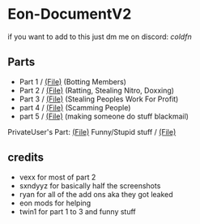 # Eon-DocumentV2

if you want to add to this just dm me on discord: _coldfn_

## Parts
- Part 1 / [(File)](https://github.com/leaks995/Eon-DocumentV2/blob/main/parts/part1.md) (Botting Members)
- Part 2 / [(File)](https://github.com/leaks995/Eon-DocumentV2/blob/main/parts/part2.md) (Ratting, Stealing Nitro, Doxxing)
- Part 3 / [(File)](https://github.com/leaks995/Eon-DocumentV2/blob/main/parts/part3.md) (Stealing Peoples Work For Profit)
- part 4 / [(File)](https://github.com/leaks995/Eon-DocumentV2/blob/main/parts/part4.md) (Scamming People)
- part 5 / [(File)](https://github.com/leaks995/Eon-DocumentV2/blob/main/parts/part5.md) (making someone do stuff blackmail)

PrivateUser's Part: [(File)]([https://github.com/leaks995/Eon-DocumentV2/blob/main/parts/part5.md](https://github.com/gn1e/Eon-DocumentV2/blob/main/parts/privateuserspart.md))
Funny/Stupid stuff / [(File)](https://github.com/leaks995/Eon-DocumentV2/blob/main/parts/funny.md)

## credits
- vexx for most of part 2
- sxndyyz for basically half the screenshots
- ryan for all of the add ons aka they got leaked
- eon mods for helping
- twin1 for part 1 to 3 and funny stuff
